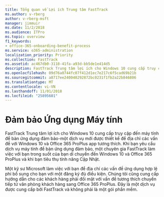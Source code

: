 ```yaml
---
title: Tổng quan về Lợi ích Trung tâm FastTrack
ms.author: v-rberg
author: v-rberg-msft
manager: jimmuir
ms.date: 11/2/2018
ms.audience: ITPro
ms.topic: overview
f1_keywords:
- office-365-onboarding-benefit-process
ms.service: o365-administration
localization_priority: Priority
ms.collection: FastTrack
ms.assetid: ac467db0-3118-41fa-a93d-bb5de1e414d5
description: FastTrack Trung tâm lợi ích cho Windows 10 cung cấp truy cập đến máy tính để bàn ứng dụng đảm bảo-một dịch vụ mới được thiết kế để địa chỉ các vấn đề với Windows 10 và Office 365 ProPlus app tương thích.
ms.openlocfilehash: 09d76a0744fc07f412d1ec7e217c6f5cad69b21b
ms.sourcegitcommit: a8717ee240040292872bc0231f1fb2a22b846806
ms.translationtype: MT
ms.contentlocale: vi-VN
ms.lasthandoff: 11/01/2018
ms.locfileid: "25895601"
---
```

# <a name="desktop-app-assure"></a>Đảm bảo Ứng dụng Máy tính 

FastTrack Trung tâm lợi ích cho Windows 10 cung cấp truy cập đến máy tính để bàn ứng dụng đảm bảo-một dịch vụ mới được thiết kế để địa chỉ các vấn đề với Windows 10 và Office 365 ProPlus app tương thích. Khi bạn yêu cầu dịch vụ máy tính để bàn ứng dụng đảm bảo, một chuyên gia FastTrack làm việc với bạn trong suốt của bạn di chuyển đến Windows 10 và Office 365 ProPlus và khi bạn tiêu thụ tính năng Cập Nhật. 

Một kỹ sư Microsoft làm việc với bạn để địa chỉ các vấn đề ứng dụng hợp lệ phí bổ sung cho bạn với một đăng ký đủ điều kiện. Chúng tôi cũng cung cấp hướng dẫn cho các khách hàng phải đối mặt với vấn đề tương thích chuyển tiếp từ văn phòng khách hàng sang Office 365 ProPlus. Đây là một dịch vụ được cung cấp bởi FastTrack và không phải là một gói phần mềm.

  

    

 
